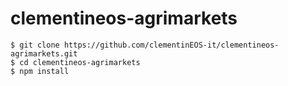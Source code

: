# clementineos-agrimarkets

```
$ git clone https://github.com/clementinEOS-it/clementineos-agrimarkets.git
$ cd clementineos-agrimarkets
$ npm install
```